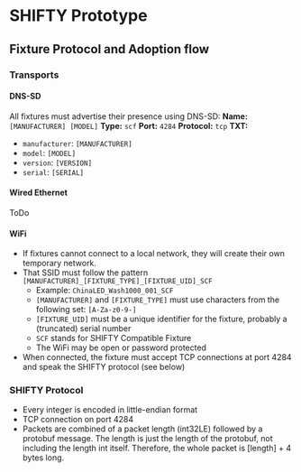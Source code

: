 # SHIFTY Prototype

## Fixture Protocol and Adoption flow

### Transports

#### DNS-SD

All fixtures must advertise their presence using DNS-SD:
**Name:** `[MANUFACTURER] [MODEL]`
**Type:** `scf`
**Port:** `4284`
**Protocol:** `tcp`
**TXT:**

-   `manufacturer`: `[MANUFACTURER]`
-   `model`: `[MODEL]`
-   `version`: `[VERSION]`
-   `serial`: `[SERIAL]`

#### Wired Ethernet

ToDo

#### WiFi

-   If fixtures cannot connect to a local network, they will create their own temporary network.
-   That SSID must follow the pattern `[MANUFACTURER]_[FIXTURE_TYPE]_[FIXTURE_UID]_SCF`
    -   Example: `ChinaLED_Wash1000_001_SCF`
    -   `[MANUFACTURER]` and `[FIXTURE_TYPE]` must use characters from the following set: `[A-Za-z0-9-]`
    -   `[FIXTURE_UID]` must be a unique identifier for the fixture, probably a (truncated) serial number
    -   `SCF` stands for SHIFTY Compatible Fixture
    -   The WiFi may be open or password protected
-   When connected, the fixture must accept TCP connections at port 4284 and speak the SHIFTY protocol (see below)

### SHIFTY Protocol

-   Every integer is encoded in little-endian format
-   TCP connection on port 4284
-   Packets are combined of a packet length (int32LE) followed by a protobuf message. The length is just the length of the protobuf, not including the length int itself. Therefore, the whole packet is [length] + 4 bytes long.
